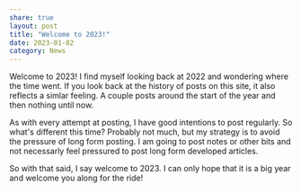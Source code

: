 ```yaml
---
share: true
layout: post
title: "Welcome to 2023!"
date: 2023-01-02
category: News
---
```


Welcome to 2023! I find myself looking back at 2022 and wondering where the time went. If you look back at the history of posts on this site, it also reflects a simlar feeling.  A couple posts around the start of the year and then nothing until now. 

As with every attempt at posting, I have good intentions to post regularly. So what's different this time? Probably not much, but my strategy is to avoid the pressure of long form posting.  I am going to post notes or other bits and not necessarly feel pressured to post long form developed articles.

So with that said, I say welcome to 2023. I can only hope that it is a big year and welcome you along for the ride!